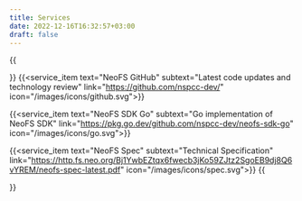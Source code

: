 ```yaml
---
title: Services
date: 2022-12-16T16:32:57+03:00
draft: false
---
```


{{<section text="Services">}}
  {{<service_item text="NeoFS GitHub" subtext="Latest code updates and technology review" link="https://github.com/nspcc-dev/" icon="/images/icons/github.svg">}}

  {{<service_item text="NeoFS SDK Go" subtext="Go implementation of NeoFS SDK" link="https://pkg.go.dev/github.com/nspcc-dev/neofs-sdk-go" icon="/images/icons/go.svg">}}

  {{<service_item text="NeoFS Spec" subtext="Technical Specification" link="https://http.fs.neo.org/Bj1YwbEZtqx6fwecb3jKo59ZJtz2SgoEB9dj8Q6vYREM/neofs-spec-latest.pdf" icon="/images/icons/spec.svg">}}
{{</section>}}
